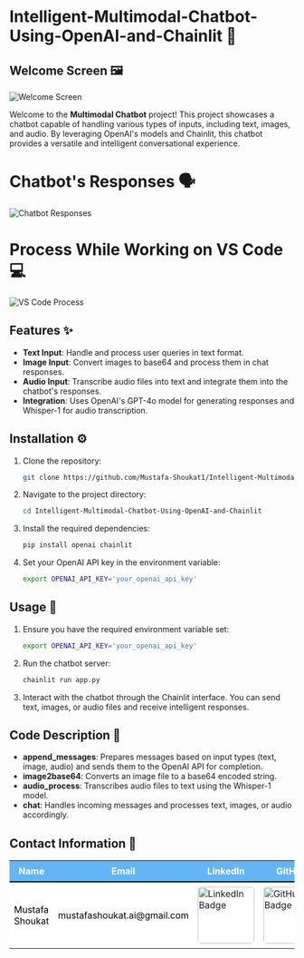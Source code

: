 # Intelligent-Multimodal-Chatbot-Using-OpenAI-and-Chainlit 🤖

## Welcome Screen 🖼️

![Welcome Screen](https://github.com/user-attachments/assets/134cc4a0-f699-4952-92bc-03e761597f34)

Welcome to the **Multimodal Chatbot** project! This project showcases a chatbot capable of handling various types of inputs, including text, images, and audio. By leveraging OpenAI's models and Chainlit, this chatbot provides a versatile and intelligent conversational experience.

# Chatbot's Responses 🗣️

![Chatbot Responses](https://github.com/user-attachments/assets/20d42a32-07b1-4112-af86-bd71a6cc063d)

# Process While Working on VS Code 💻

![VS Code Process](https://github.com/user-attachments/assets/66dfa3d9-7849-44e3-90c2-2efb8fb68dfd)

## Features ✨

- **Text Input**: Handle and process user queries in text format.
- **Image Input**: Convert images to base64 and process them in chat responses.
- **Audio Input**: Transcribe audio files into text and integrate them into the chatbot's responses.
- **Integration**: Uses OpenAI's GPT-4o model for generating responses and Whisper-1 for audio transcription.

## Installation ⚙️

1. Clone the repository:

    ```bash
    git clone https://github.com/Mustafa-Shoukat1/Intelligent-Multimodal-Chatbot-Using-OpenAI-and-Chainlit.git
    ```

2. Navigate to the project directory:

    ```bash
    cd Intelligent-Multimodal-Chatbot-Using-OpenAI-and-Chainlit
    ```

3. Install the required dependencies:

    ```bash
    pip install openai chainlit
    ```

4. Set your OpenAI API key in the environment variable:

    ```bash
    export OPENAI_API_KEY='your_openai_api_key'
    ```

## Usage 🚀

1. Ensure you have the required environment variable set:

    ```bash
    export OPENAI_API_KEY='your_openai_api_key'
    ```

2. Run the chatbot server:

    ```bash
    chainlit run app.py
    ```

3. Interact with the chatbot through the Chainlit interface. You can send text, images, or audio files and receive intelligent responses.

## Code Description 📝

- **append_messages**: Prepares messages based on input types (text, image, audio) and sends them to the OpenAI API for completion.
- **image2base64**: Converts an image file to a base64 encoded string.
- **audio_process**: Transcribes audio files to text using the Whisper-1 model.
- **chat**: Handles incoming messages and processes text, images, or audio accordingly.

## Contact Information 📧

<table style="width: 100%; margin-top: 15px; border-collapse: collapse;">
    <tr style="background-color: #64B5F6; color: #ffffff;">
        <th style="padding: 8px; border-bottom: 2px solid #000000;">Name</th>
        <th style="padding: 8px; border-bottom: 2px solid #000000;">Email</th>
        <th style="padding: 8px; border-bottom: 2px solid #000000;">LinkedIn</th>
        <th style="padding: 8px; border-bottom: 2px solid #000000;">GitHub</th>
        <th style="padding: 8px; border-bottom: 2px solid #000000;">Kaggle</th>
    </tr>
    <tr style="background-color: #FFFFFF; color: #000000;">
        <td style="padding: 8px;">Mustafa Shoukat</td>
        <td style="padding: 8px;">mustafashoukat.ai@gmail.com</td>
        <td style="padding: 8px;">
            <a href="https://www.linkedin.com/in/mustafashoukat/" target="_blank">
                <img src="https://img.shields.io/badge/LinkedIn-0e76a8.svg?style=for-the-badge&logo=LinkedIn&logoColor=white" alt="LinkedIn Badge" style="border-radius: 5px; width: 100px;">
            </a>
        </td>
        <td style="padding: 8px;">
            <a href="https://github.com/Mustafa-Shoukat1" target="_blank">
                <img src="https://img.shields.io/badge/GitHub-171515.svg?style=for-the-badge&logo=GitHub&logoColor=white" alt="GitHub Badge" style="border-radius: 5px; width: 100px;">
            </a>
        </td>
        <td style="padding: 8px;">
            <a href="https://www.kaggle.com/mustafashoukat" target="_blank">
                <img src="https://img.shields.io/badge/Kaggle-20beff.svg?style=for-the-badge&logo=Kaggle&logoColor=white" alt="Kaggle Badge" style="border-radius: 5px; width: 100px;">
            </a>
        </td>
    </tr>
</table>
